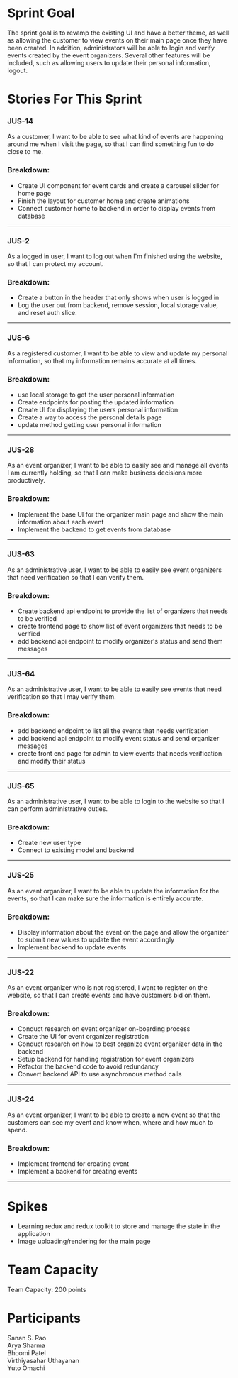 # Sprint Goal

The sprint goal is to revamp the existing UI and have a better theme, as well as allowing the customer to view events on their main page once they have been created. In addition, administrators will be able to login and verify events created by the event organizers. Several other features will be included, such as allowing users to update their personal information, logout.

# Stories For This Sprint

### JUS-14
As a customer, I want to be able to see what kind of events are happening around me when I visit the page, so that I can find something fun to do close to me.
### Breakdown:
   - Create UI component for event cards and create a carousel slider for home page	
   - Finish the layout for customer home and create animations
   - Connect customer home to backend in order to display events from database

---
   
### JUS-2
As a logged in user, I want to log out when I'm finished using the website, so that I can protect my account.
### Breakdown:
   - Create a button in the header that only shows when user is logged in
   - Log the user out from backend, remove session, local storage value, and reset auth slice. 
   
   ---
   
### JUS-6
As a registered customer, I want to be able to view and update my personal information, so that my information remains accurate at all times.
### Breakdown:
   - use local storage to get the user personal information
   - Create endpoints for posting the updated information
   - Create UI for displaying the users personal information
   - Create a way to access the personal details page
   - update method getting user personal information
   
   ---
   
### JUS-28
As an event organizer, I want to be able to easily see and manage all events I am currently holding, so that I can make business decisions more productively.
### Breakdown:
   - Implement the base UI for the organizer main page and show the main information about each event
   - Implement the backend to get events from database
   
   ---
   
### JUS-63
As an administrative user, I want to be able to easily see event organizers that need verification so that I can verify them.
### Breakdown:
   - Create backend api endpoint to provide the list of organizers that needs to be verified
   - create frontend page to show list of event organizers that needs to be verified
   - add backend api endpoint to modify organizer's status and send them messages
   
   ---
   
### JUS-64
As an administrative user, I want to be able to easily see events that need verification so that I may verify them.
### Breakdown:
   - add backend endpoint to list all the events that needs verification
   - add backend api endpoint to modify event status and send organizer messages
   - create front end page for admin to view events that needs verification and modify their status
   
   ---
   
### JUS-65
As an administrative user, I want to be able to login to the website so that I can perform administrative duties.
### Breakdown:
   - Create new user type
   - Connect to existing model and backend

   ---

### JUS-25
As an event organizer, I want to be able to update the information for the events, so that I can make sure the information is entirely accurate.
### Breakdown:
   - Display information about the event on the page and allow the organizer to submit new values to update the event accordingly
   - Implement backend to update events
   
   ---
   
### JUS-22
As an event organizer who is not registered, I want to register on the website, so that I can create events and have customers bid on them.
### Breakdown:
   - Conduct research on event organizer on-boarding process
   - Create the UI for event organizer registration
   - Conduct research on how to best organize event organizer data in the backend
   - Setup backend for handling registration for event organizers
   - Refactor the backend code to avoid redundancy
   - Convert backend API to use asynchronous method calls
   
   ---
   
### JUS-24
As an event organizer, I want to be able to create a new event so that the customers can see my event and know when, where and how much to spend.
### Breakdown:
   - Implement frontend for creating event
   - Implement a backend for creating events
  
  ---
  
# Spikes

- Learning redux and redux toolkit to store and manage the state in the application
- Image uploading/rendering for the main page

# Team Capacity

Team Capacity: 200 points

# Participants

Sanan S. Rao  <br/>
Arya Sharma  <br/>
Bhoomi Patel  <br/>
Virthiyasahar Uthayanan  <br/>
Yuto Omachi  <br/>
